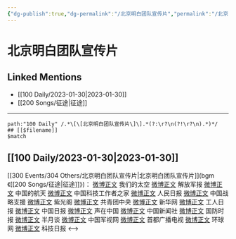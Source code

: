 ```yaml
---
{"dg-publish":true,"dg-permalink":"/北京明白团队宣传片","permalink":"/北京明白团队宣传片/"}
---
```


# 北京明白团队宣传片

## Linked Mentions
- [[100 Daily/2023-01-30\|2023-01-30]]
- [[200 Songs/征途\|征途]]


---

```expander
path:"100 Daily" /.*\[\[北京明白团队宣传片\]\].*(?:\r?\n(?!\r?\n).*)*/
## [[$filename]]
$match
```
## [[100 Daily/2023-01-30\|2023-01-30]]
[[300 Events/304 Others/北京明白团队宣传片\|北京明白团队宣传片]](bgm《[[200 Songs/征途\|征途]]》)：
[微博正文](https://m.weibo.cn/6528178851/4863552160009620) 我们的太空
[微博正文](https://m.weibo.cn/2280198017/4863602252847191) 解放军报
[微博正文](https://m.weibo.cn/7793018687/4863607819736018) 中国的航天
[微博正文](https://m.weibo.cn/6243817726/4863579851853172) 中国科技工作者之家
[微博正文](https://m.weibo.cn/2803301701/4863608645484977) 人民日报
[微博正文](https://m.weibo.cn/7774089243/4863628668570587) 中国战略支援
[微博正文](https://m.weibo.cn/5467852665/4863624533511300) 紫光阁
[微博正文](https://m.weibo.cn/3937348351/4863660507533112) 共青团中央
[微博正文](https://m.weibo.cn/2810373291/4863553179222806) 新华网
[微博正文](https://m.weibo.cn/3840768703/4863617452742660) 工人日报
[微博正文](https://m.weibo.cn/1663072851/4863633202614024) 中国日报
[微博正文](https://m.weibo.cn/6481264376/4863552236553560) 声在中国
[微博正文](https://m.weibo.cn/3604378011/4863576734700485) 中国新闻社
[微博正文](https://m.weibo.cn/2184024913/4863631977874228) 国防时报
[微博正文](https://m.weibo.cn/2318265821/4863657034387228) 半月谈
[微博正文](https://m.weibo.cn/5461853682/4863614319855837) 中国军视网
[微博正文](https://m.weibo.cn/2611712073/4863641046485097) 首都广播电视
[微博正文](https://m.weibo.cn/1686546714/4863621304423878) 环球网
[微博正文](https://m.weibo.cn/3515639462/4863626302985408) 科技日报
<-->
